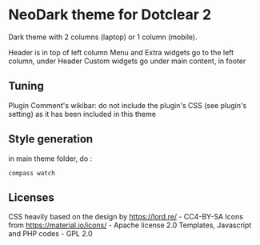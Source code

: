 NeoDark theme for Dotclear 2
============================

Dark theme with 2 columns (laptop) or 1 column (mobile).

Header is in top of left column
Menu and Extra widgets go to the left column, under Header
Custom widgets go under main content, in footer

Tuning
------

Plugin Comment's wikibar: do not include the plugin's CSS (see plugin's setting) as it has been included in this theme

Style generation
----------------

in main theme folder, do :

    compass watch

Licenses
--------

CSS heavily based on the design by https://lord.re/ - CC4-BY-SA
Icons from https://material.io/icons/ - Apache license 2.0
Templates, Javascript and PHP codes - GPL 2.0
